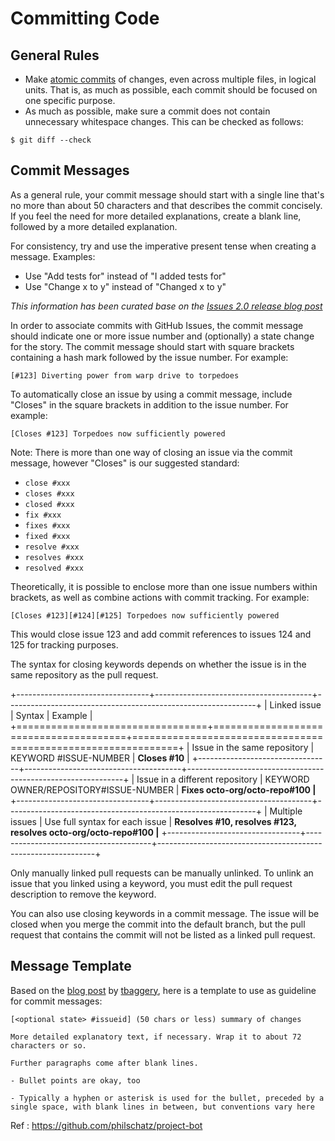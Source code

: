 # Committing Code

## General Rules

* Make [atomic commits](http://en.wikipedia.org/wiki/Atomic_commit) of changes, even across multiple files, in logical units. That is, as much as possible, each commit should be focused on one specific purpose.
* As much as possible, make sure a commit does not contain unnecessary whitespace changes. This can be checked as follows:

```
$ git diff --check
```

## Commit Messages

As a general rule, your commit message should start with a single line that's no more than about 50 characters and that describes the commit concisely. If you feel the need for more detailed explanations, create a blank line, followed by a more detailed explanation.

For consistency, try and use the imperative present tense when creating a message. Examples:

* Use "Add tests for" instead of "I added tests for"
* Use "Change x to y" instead of "Changed x to y"

*This information has been curated base on the [Issues 2.0 release blog post](https://github.com/blog/831-issues-2-0-the-next-generation)*

In order to associate commits with GitHub Issues, the commit message should indicate one or more issue number and (optionally) a state change for the story. The commit message should start with square brackets containing a hash mark followed by the issue number. For example:

    [#123] Diverting power from warp drive to torpedoes

To automatically close an issue by using a commit message, include "Closes" in the square brackets in addition to the issue number. For example:

    [Closes #123] Torpedoes now sufficiently powered

Note: There is more than one way of closing an issue via the commit message, however "Closes" is our suggested standard:

* `close #xxx`
* `closes #xxx`
* `closed #xxx`
* `fix #xxx`
* `fixes #xxx`
* `fixed #xxx`
* `resolve #xxx`
* `resolves #xxx`
* `resolved #xxx`

Theoretically, it is possible to enclose more than one issue numbers within brackets, as well as combine actions with commit tracking. For example:

    [Closes #123][#124][#125] Torpedoes now sufficiently powered

This would close issue 123 and add commit references to issues 124 and 125 for tracking purposes.

The syntax for closing keywords depends on whether the issue is in the same repository as the pull request.

+---------------------------------+---------------------------------------+--------------------------------------------------------------+
| Linked issue                    | Syntax                                | Example                                                      |
+=================================+=======================================+==============================================================+
| Issue in the same repository    | KEYWORD #ISSUE-NUMBER                 | **Closes #10**                                                  |
+---------------------------------+---------------------------------------+--------------------------------------------------------------+
| Issue in a different repository | KEYWORD OWNER/REPOSITORY#ISSUE-NUMBER | **Fixes octo-org/octo-repo#100                                 |**
+---------------------------------+---------------------------------------+--------------------------------------------------------------+
| Multiple issues                 | Use full syntax for each issue        | **Resolves #10, resolves #123, resolves octo-org/octo-repo#100 |**
+---------------------------------+---------------------------------------+--------------------------------------------------------------+

Only manually linked pull requests can be manually unlinked. To unlink an issue that you linked using a keyword, you must edit the pull request description to remove the keyword.

You can also use closing keywords in a commit message. The issue will be closed when you merge the commit into the default branch, but the pull request that contains the commit will not be listed as a linked pull request.

## Message Template

Based on the [blog post](http://tbaggery.com/2008/04/19/a-note-about-git-commit-messages.html) by [tbaggery](http://tbaggery.com/), here is a template to use as guideline for commit messages:

    [<optional state> #issueid] (50 chars or less) summary of changes

    More detailed explanatory text, if necessary. Wrap it to about 72
    characters or so. 

    Further paragraphs come after blank lines.

    - Bullet points are okay, too

    - Typically a hyphen or asterisk is used for the bullet, preceded by a
    single space, with blank lines in between, but conventions vary here

Ref : https://github.com/philschatz/project-bot
